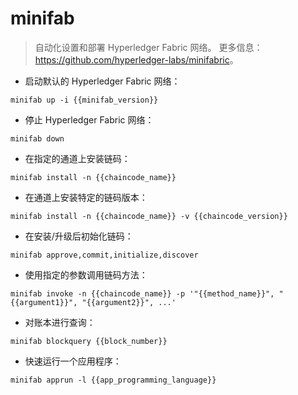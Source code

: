 # minifab

> 自动化设置和部署 Hyperledger Fabric 网络。
> 更多信息：<https://github.com/hyperledger-labs/minifabric>。

- 启动默认的 Hyperledger Fabric 网络：

`minifab up -i {{minifab_version}}`

- 停止 Hyperledger Fabric 网络：

`minifab down`

- 在指定的通道上安装链码：

`minifab install -n {{chaincode_name}}`

- 在通道上安装特定的链码版本：

`minifab install -n {{chaincode_name}} -v {{chaincode_version}}`

- 在安装/升级后初始化链码：

`minifab approve,commit,initialize,discover`

- 使用指定的参数调用链码方法：

`minifab invoke -n {{chaincode_name}} -p '"{{method_name}}", "{{argument1}}", "{{argument2}}", ...'`

- 对账本进行查询：

`minifab blockquery {{block_number}}`

- 快速运行一个应用程序：

`minifab apprun -l {{app_programming_language}}`